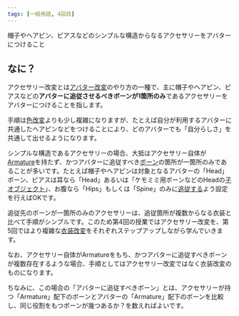 ```yaml
---
tags: [一般用語, 4回目]
---
```


帽子やヘアピン、ピアスなどのシンプルな構造からなるアクセサリーをアバターにつけること

## なに？

アクセサリー改変とは[アバター改変](/docs/索引/あ行/アバター改変)のやり方の一種で、主に帽子やヘアピン、ピアスなどの**アバターに追従させるべきボーンが1箇所のみ**であるアクセサリーをアバターにつけることを指します。

手順は[色改変](/docs/索引/あ行/色改変)よりも少し複雑になりますが、たとえば自分が利用するアバターに共通したヘアピンなどをつけることにより、どのアバターでも「自分らしさ」を共通して出せるようになります。

シンプルな構造であるアクセサリーの場合、大抵はアクセサリー自体が[Armature](/docs/索引/ABC/Armature)を持たず、かつアバターに追従すべき[ボーン](/docs/索引/ABC/Bone)の箇所が一箇所のみであることが多いです。たとえば帽子やヘアピンは対象となるアバターの「Head」ボーン、ピアスは耳なら「Head」あるいは「ケモミミ用ボーンなどのHeadの[子オブジェクト](/docs/索引/か行/子-親子関係)」、お腹なら「Hips」もしくは「Spine」のみに[追従する](/docs/索引/た行/追従する)よう設定を行えばOKです。

追従先のボーンが一箇所のみのアクセサリーは、追従箇所が複数からなる衣装と比べて手順がシンプルです。このため第4回の授業ではアクセサリー改変を、第5回ではより複雑な[衣装改変](/docs/索引/あ行/衣装改変)をそれぞれステップアップしながら学んでいきます。

なお、アクセサリー自体がArmatureをもち、かつアバターに追従すべきボーンが複数存在するような場合、手順としてはアクセサリー改変ではなく衣装改変のものになります。

ちなみに、この場合の「アバターに追従すべきボーン」とは、アクセサリーが持つ「Armature」配下のボーンとアバターの「Armature」配下のボーンを比較し、同じ役割をもつボーンが幾つあるか？を数えればよいです。
